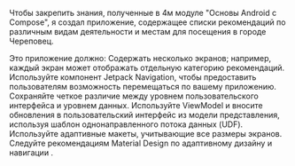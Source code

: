 Чтобы закрепить знания, полученные в  4м модуле "Основы Android с Compose", я создал приложение, содержащее списки рекомендаций по различным видам деятельности и местам для посещения в городе Череповец.

Это приложение должно:
Содержать несколько экранов; например, каждый экран может отображать отдельную категорию рекомендаций.
Используйте компонент Jetpack Navigation, чтобы предоставить пользователям возможность перемещаться по вашему приложению.
Сохраняйте четкое различие между уровнем пользовательского интерфейса и уровнем данных.
Используйте ViewModel и вносите обновления в пользовательский интерфейс из модели представления, используя шаблон однонаправленного потока данных (UDF).
Используйте адаптивные макеты, учитывающие все размеры экранов.
Следуйте рекомендациям Material Design по адаптивному дизайну и навигации .
